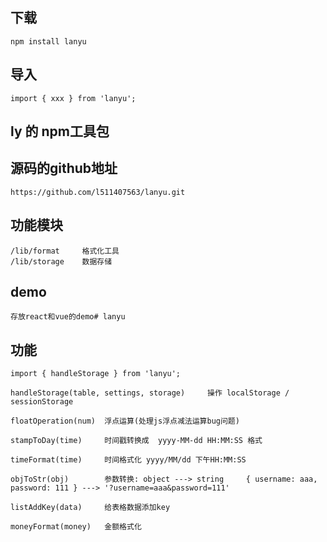 ## 下载
    npm install lanyu

## 导入
    import { xxx } from 'lanyu';

## ly 的 npm工具包

## 源码的github地址
    https://github.com/l511407563/lanyu.git

## 功能模块 
    /lib/format     格式化工具
    /lib/storage    数据存储

## demo
    存放react和vue的demo# lanyu


## 功能
    import { handleStorage } from 'lanyu';

    handleStorage(table, settings, storage)     操作 localStorage / sessionStorage

    floatOperation(num)  浮点运算(处理js浮点减法运算bug问题)

    stampToDay(time)     时间戳转换成  yyyy-MM-dd HH:MM:SS 格式

    timeFormat(time)     时间格式化 yyyy/MM/dd 下午HH:MM:SS

    objToStr(obj)        参数转换: object ---> string     { username: aaa, password: 111 } ---> '?username=aaa&password=111'

    listAddKey(data)     给表格数据添加key

    moneyFormat(money)   金额格式化

    



